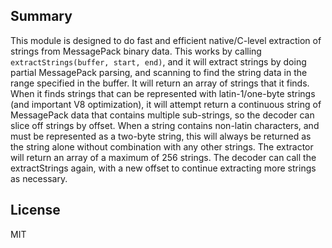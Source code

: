 ## Summary
This module is designed to do fast and efficient native/C-level extraction of strings from MessagePack binary data. This works by calling `extractStrings(buffer, start, end)`, and it will extract strings by doing partial MessagePack parsing, and scanning to find the string data in the range specified in the buffer. It will return an array of strings that it finds. When it finds strings that can be represented with latin-1/one-byte strings (and important V8 optimization), it will attempt return a continuous string of MessagePack data that contains multiple sub-strings, so the decoder can slice off strings by offset. When a string contains non-latin characters, and must be represented as a two-byte string, this will always be returned as the string alone without combination with any other strings. The extractor will return an array of a maximum of 256 strings. The decoder can call the extractStrings again, with a new offset to continue extracting more strings as necessary.

## License
MIT